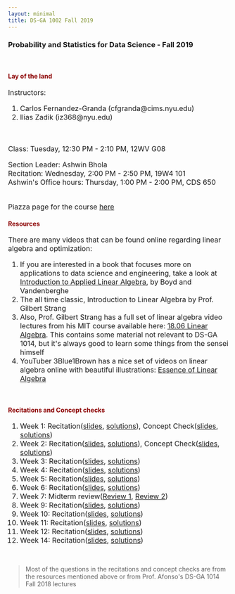 ```yaml
---
layout: minimal
title: DS-GA 1002 Fall 2019
---
```



<div style='font-family:BlinkMacSystemFont,-apple-system,"Segoe UI",Roboto,Oxygen,Ubuntu,Cantarell,"Fira Sans","Droid Sans","Helvetica Neue",Helvetica,Arial,sans-serif;'>

<h3>Probability and Statistics for Data Science - Fall 2019</h3>
<br>


<h4><font color="darkred">Lay of the land</font></h4>
<font size="3">
Instructors: <br>
<ol>    
    <li>Carlos Fernandez-Granda (cfgranda@cims.nyu.edu)</li>
    <li>Ilias Zadik (iz368@nyu.edu)</li>
</ol>
<br>

Class: Tuesday, 12:30 PM - 2:10 PM, 12WV G08<br>

Section Leader: Ashwin Bhola<br>
Recitation: Wednesday, 2:00 PM - 2:50 PM, 19W4 101<br>
Ashwin's Office hours: Thursday, 1:00 PM - 2:00 PM, CDS 650<br><br>

Piazza page for the course <a href='https://piazza.com/nyu/fall2019/dsga1014' target="_blank">here </a>
</font>
<br>


<h4><font color="darkred">Resources</font></h4>
<font size="3">
There are many videos that can be found online regarding linear algebra and optimization:<br>
<ol>
<li> If you are interested in a book that focuses more on applications to data science and engineering, take a look at <a href='http://web.stanford.edu/~boyd/vmls/' target="_blank">Introduction to Applied Linear Algebra</a>, by Boyd and Vandenberghe</li>
<li> The all time classic, Introduction to Linear Algebra by Prof. Gilbert Strang</li>
<li> Also, Prof. Gilbert Strang has a full set of linear algebra video lectures from his MIT course available here: <a href='http://web.mit.edu/18.06/www/videos.shtml' target="_blank">18.06 Linear Algebra</a>. This contains some material not relevant to DS-GA 1014, but it's always good to learn some things from the sensei himself</li>
<li> YouTuber 3Blue1Brown has a nice set of videos on linear algebra online with beautiful illustrations: <a href='https://www.youtube.com/playlist?list=PLZHQObOWTQDPD3MizzM2xVFitgF8hE_ab' target="_blank">Essence of Linear Algebra</a></li>
</ol>
</font>
<br>

<h4><font color="darkred">Recitations and Concept checks</font></h4>
<font size="3">
<ol>
<li>Week 1: Recitation(<a href='/linalgFall19/Recitations/Week1.pdf' target="_blank">slides</a>, <a href='/linalgFall19/Recitations/Lab1Sol.pdf' target="_blank">solutions</a>), Concept Check(<a href='/linalgFall19/ConceptChecks/Week1.pdf' target="_blank">slides</a>, <a href='/linalgFall19/ConceptChecks/Week1Sol.pdf' target="_blank">solutions</a>)</li>
<li>Week 2: Recitation(<a href='/linalgFall19/Recitations/Week2.pdf' target="_blank">slides</a>, <a href='/linalgFall19/Recitations/Lab2Sol.pdf' target="_blank">solutions</a>), Concept Check(<a href='/linalgFall19/ConceptChecks/Week2.pdf' target="_blank">slides</a>, <a href='/linalgFall19/ConceptChecks/Week2Sol.pdf' target="_blank">solutions</a>)</li>
<li>Week 3: Recitation(<a href='/linalgFall19/Recitations/Week3.pdf' target="_blank">slides</a>, <a href='/linalgFall19/Recitations/Lab3Sol.pdf' target="_blank">solutions</a>)</li>
<li>Week 4: Recitation(<a href='/linalgFall19/Recitations/Lab4.pdf' target="_blank">slides</a>, <a href='/linalgFall19/Recitations/Lab4Sol.pdf' target="_blank">solutions</a>)</li>
<li>Week 5: Recitation(<a href='/linalgFall19/Recitations/Lab5.pdf' target="_blank">slides</a>, <a href='/linalgFall19/Recitations/Lab5Sol.pdf' target="_blank">solutions</a>)</li>
<li>Week 6: Recitation(<a href='/linalgFall19/Recitations/Lab6.pdf' target="_blank">slides</a>, <a href='/linalgFall19/Recitations/Lab6Sol.pdf' target="_blank">solutions</a>)</li>
<li>Week 7: Midterm review(<a href='/linalgFall19/Recitations/Lab7_Review.pdf' target="_blank">Review 1</a>, <a href='/linalgFall19/Recitations/Lab7_Review2.pdf' target="_blank">Review 2</a>)</li>
<li>Week 9: Recitation(<a href='/linalgFall19/Recitations/Lab9.pdf' target="_blank">slides</a>, <a href='/linalgFall19/Recitations/Lab9Sol.pdf' target="_blank">solutions</a>)</li>
<li>Week 10: Recitation(<a href='/linalgFall19/Recitations/Lab10.pdf' target="_blank">slides</a>, <a href='/linalgFall19/Recitations/Lab10Sol.pdf' target="_blank">solutions</a>)</li>
<li>Week 11: Recitation(<a href='/linalgFall19/Recitations/Lab11.pdf' target="_blank">slides</a>, <a href='/linalgFall19/Recitations/Lab11Sol.pdf' target="_blank">solutions</a>)</li>
<li>Week 12: Recitation(<a href='/linalgFall19/Recitations/Lab12.pdf' target="_blank">slides</a>, <a href='/linalgFall19/Recitations/Lab12Sol.pdf' target="_blank">solutions</a>)</li>
<li>Week 14: Recitation(<a href='/linalgFall19/Recitations/Lab14.pdf' target="_blank">slides</a>, <a href='/linalgFall19/Recitations/Lab14Sol.pdf' target="_blank">solutions</a>)</li>
</ol>
</font>
<br>


</div>


>Most of the questions in the recitations and concept checks are from the resources mentioned above or from Prof. Afonso's DS-GA 1014 Fall 2018 lectures